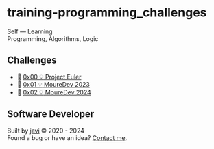 # training-programming_challenges
Self ― Learning  
Programming, Algorithms, Logic
## Challenges
- :open_file_folder: [0x00 :bulb: Project Euler](./0x00/README.md)
- :open_file_folder: [0x01 :bulb: MoureDev 2023](./0x01/README.md)
- :open_file_folder: [0x02 :bulb: MoureDev 2024](./0x02/README.md)
## Software Developer
Built by [javi](https://github.com/javierandres-dev/) :copyright: 2020 - 2024  
Found a bug or have an idea? [Contact me](https://www.linkedin.com/in/javierandres-dev/).
